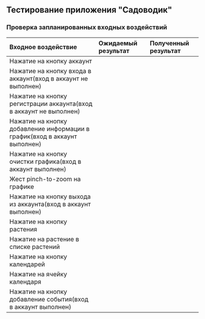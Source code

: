 ## Тестирование приложения "Садоводик"

### Проверка запланированных входных воздействий

| Входное воздействие | Ожидаемый результат | Полученный результат |
|:---|:---|:---|
|Нажатие на кнопку аккаунт|||
|Нажатие на кнопку входа в аккаунт(вход в аккаунт не выполнен)|||
|Нажатие на кнопку регистрации аккаунта(вход в аккаунт не выполнен)|||
|Нажатие на кнопку добавление информации в график(вход в аккаунт выполнен)|||
|Нажатие на кнопку очистки графика(вход в аккаунт выполнен)|||
|Жест pinch-to-zoom на графике|||
|Нажатие на кнопку выхода из аккаунта(вход в аккаунт выполнен)|||
|Нажатие на кнопку растения|||
|Нажатие на растение в списке растений|||
|Нажатие на кнопку календарей|||
|Нажатие на ячейку календаря|||
|Нажатие на кнопку добавление события(вход в аккаунт выполнен)|||
